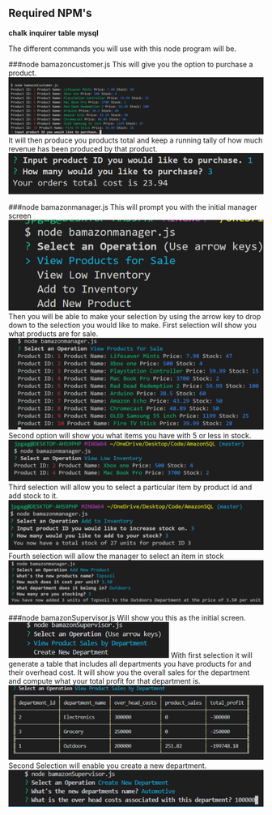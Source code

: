 ## Required NPM's
**chalk**
**inquirer**
**table**
**mysql**

The different commands you will use with this node program will be.

###node bamazoncustomer.js
This will give you the option to purchase a product.
![Customer Purchase](/images/CustomerPurchase.PNG)
It will then produce you products total and keep a running tally of how much revenue has been produced by that product.
![Customer Total](/images/customertotal.PNG)

###node bamazonmanager.js
This will prompt you with the initial manager screen
![Initial Manager Screen](/images/initialmanscreen.PNG)
Then you will be able to make your selection by using the arrow key to drop down to the selection you would like to make.
First selection will show you what products are for sale.
![Products for Sale](/images/viewproductforsale.PNG)
Second option will show you what items you have with 5 or less in stock.
![View low inventory](/images/lowinventoryman.PNG)
Third selection will allow you to select a particular item by product id and add stock to it.
![Add Inventory](/images/addinventory.PNG)
Fourth selection will allow the manager to select an item in stock
![Add New Product](/images/addnewproduct.PNG)

###node bamazonSupervisor.js
Will show you this as the initial screen.
![Supervisor](/images/supervisor.png)
With first selection it will generate a table that includes all departments you have products for and their overhead cost. It will show you the overall sales for the department and compute what your total profit for that department is.
![View Department Sales](/images/table.PNG)
Second Selection will enable you create a new department.
![Create New Department](/images/newdepartment.PNG)


